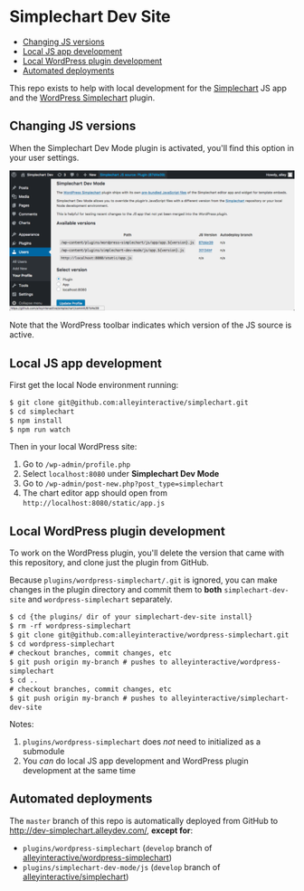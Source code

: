 # Simplechart Dev Site
- [Changing JS versions](#changing-js-versions)
- [Local JS app development](#local-js-app-development)
- [Local WordPress plugin development](#local-wordpress-plugin-development)
- [Automated deployments](#automated-deployments)

This repo exists to help with local development for the [Simplechart][1] JS app and the [WordPress Simplechart][2] plugin.

## Changing JS versions

When the Simplechart Dev Mode plugin is activated, you'll find this option in your user settings.

![user settings](plugins/simplechart-dev-mode/img/user-settings.png)

Note that the WordPress toolbar indicates which version of the JS source is active.

## Local JS app development

First get the local Node environment running:

```
$ git clone git@github.com:alleyinteractive/simplechart.git
$ cd simplechart
$ npm install
$ npm run watch
```
Then in your local WordPress site:

1. Go to `/wp-admin/profile.php`
1. Select `localhost:8080` under **Simplechart Dev Mode**
1. Go to `/wp-admin/post-new.php?post_type=simplechart`
1. The chart editor app should open from `http://localhost:8080/static/app.js`

## Local WordPress plugin development

To work on the WordPress plugin, you'll delete the version that came with this repository, and clone just the plugin from GitHub.

Because `plugins/wordpress-simplechart/.git` is ignored, you can make changes in the plugin directory and commit them to **both** `simplechart-dev-site` and `wordpress-simplechart` separately.

```
$ cd {the plugins/ dir of your simplechart-dev-site install}
$ rm -rf wordpress-simplechart
$ git clone git@github.com:alleyinteractive/wordpress-simplechart.git
$ cd wordpress-simplechart
# checkout branches, commit changes, etc
$ git push origin my-branch # pushes to alleyinteractive/wordpress-simplechart
$ cd ..
# checkout branches, commit changes, etc
$ git push origin my-branch # pushes to alleyinteractive/simplechart-dev-site
```

Notes:

1. `plugins/wordpress-simplechart` does _not_ need to initialized as a submodule
1. You _can_ do local JS app development and WordPress plugin development at the same time

## Automated deployments

The `master` branch of this repo is automatically deployed from GitHub to http://dev-simplechart.alleydev.com/, **except for**:

* `plugins/wordpress-simplechart` (`develop` branch of [alleyinteractive/wordpress-simplechart][2])
* `plugins/simplechart-dev-mode/js` (`develop` branch of [alleyinteractive/simplechart][2])

[1]: https://github.com/alleyinteractive/simplechart
[2]: https://github.com/alleyinteractive/wordpress-simplechart
[3]: https://github.com/alleyinteractive/simplechart-dev-site
